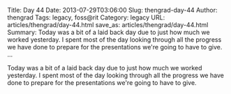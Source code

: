 Title: Day 44
Date: 2013-07-29T03:06:00
Slug: thengrad-day-44
Author: thengrad
Tags: legacy, foss@rit
Category: legacy
URL: articles/thengrad/day-44.html
save_as: articles/thengrad/day-44.html
Summary: Today was a bit of a laid back day due to just how much we worked yesterday. I spent most of the day looking through all the progress we have done to prepare for the presentations we're going to have to give.   ... 

Today was a bit of a laid back day due to just how much we worked yesterday. I
spent most of the day looking through all the progress we have done to prepare
for the presentations we're going to have to give.

